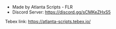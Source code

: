 - Made by Atlanta Scripts - FLR
- Discord Server: https://discord.gg/sCMKeZHxS5

Tebex link: https://atlanta-scripts.tebex.io/
